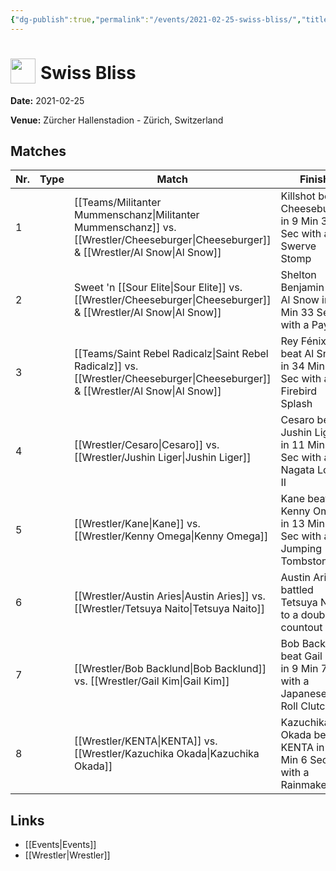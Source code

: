 ```yaml
---
{"dg-publish":true,"permalink":"/events/2021-02-25-swiss-bliss/","title":"Swiss Bliss","noteIcon":"","created":"2025-08-11T09:30:58.835+02:00"}
---
```



# <img src="z_Images/ChokeSlam.png" width="40" style="vertical-align:bottom; margin-right:8px;">**Swiss Bliss**

**Date:** 2021-02-25

**Venue:** Zürcher Hallenstadion - Zürich, Switzerland

## Matches

| Nr. | Type | Match | Finish | Time | Rating | Score |
|-----|------|-------|--------|------|--------|-------|
| 1 |  | [[Teams/Militanter Mummenschanz\|Militanter Mummenschanz]] vs. [[Wrestler/Cheeseburger\|Cheeseburger]] & [[Wrestler/Al Snow\|Al Snow]] | Killshot   beat Cheeseburger in 9 Min 38 Sec with a Swerve Stomp | 9:38 | ★★★ | 68 |
| 2 |  | Sweet 'n [[Sour Elite\|Sour Elite]] vs. [[Wrestler/Cheeseburger\|Cheeseburger]] & [[Wrestler/Al Snow\|Al Snow]] | Shelton Benjamin beat Al Snow in 14 Min 33 Sec with a Paydirt | 14:33 | ★★★★1/2 | 92 |
| 3 |  | [[Teams/Saint Rebel Radicalz\|Saint Rebel Radicalz]] vs. [[Wrestler/Cheeseburger\|Cheeseburger]] & [[Wrestler/Al Snow\|Al Snow]] | Rey Fénix beat Al Snow in 34 Min 52 Sec with a Firebird Splash | 34:52 | ★★★★★ | 100 |
| 4 |  | [[Wrestler/Cesaro\|Cesaro]]  vs. [[Wrestler/Jushin Liger\|Jushin Liger]] | Cesaro  beat Jushin Liger in 11 Min 12 Sec with a Nagata Lock II | 11:12 | ★★★★ | 85 |
| 5 |  | [[Wrestler/Kane\|Kane]] vs. [[Wrestler/Kenny Omega\|Kenny Omega]] | Kane beat Kenny Omega in 13 Min 12 Sec with a Jumping Tombstone | 13:12 | ★★★★3/4 | 96 |
| 6 |  | [[Wrestler/Austin Aries\|Austin Aries]] vs. [[Wrestler/Tetsuya Naito\|Tetsuya Naito]] | Austin Aries battled Tetsuya Naito to a  double countout | 5:16 | ★1/2 | 56 |
| 7 |  | [[Wrestler/Bob Backlund\|Bob Backlund]] vs. [[Wrestler/Gail Kim\|Gail Kim]] | Bob Backlund beat Gail Kim in 9 Min 7 Sec with a Japanese Leg Roll Clutch | 9:07 | ★★★ | 70 |
| 8 |  | [[Wrestler/KENTA\|KENTA]] vs. [[Wrestler/Kazuchika Okada\|Kazuchika Okada]] | Kazuchika Okada beat KENTA in 14 Min 6 Sec with a Rainmaker | 14:06 | ★★★★1/2 | 95 |

## Links
- [[Events\|Events]]
- [[Wrestler\|Wrestler]]
